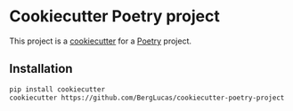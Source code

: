 # Cookiecutter Poetry project

This project is a [cookiecutter](https://pypi.org/project/cookiecutter/) for a [Poetry](https://python-poetry.org/) project.

## Installation

```bash
pip install cookiecutter
cookiecutter https://github.com/BergLucas/cookiecutter-poetry-project
```
